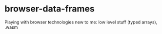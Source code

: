 # browser-data-frames
Playing with browser technologies new to me: low level stuff (typed arrays), .wasm

